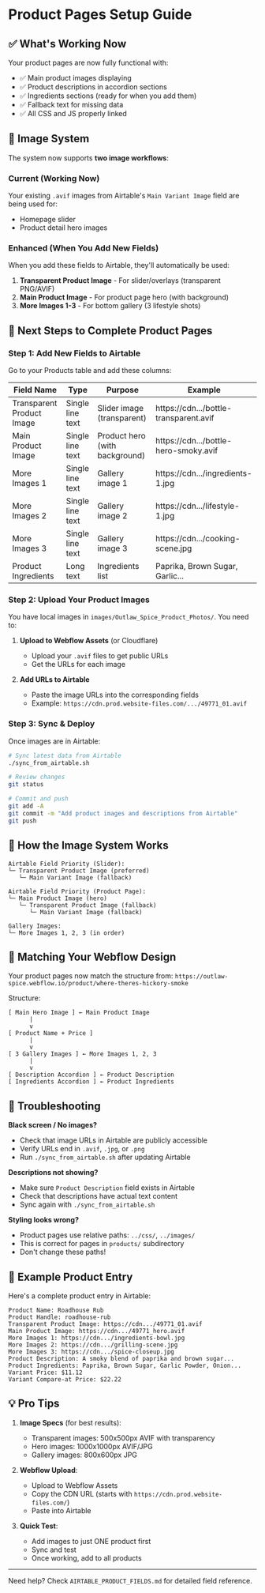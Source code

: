 # Product Pages Setup Guide

## ✅ What's Working Now

Your product pages are now fully functional with:
- ✅ Main product images displaying
- ✅ Product descriptions in accordion sections
- ✅ Ingredients sections (ready for when you add them)
- ✅ Fallback text for missing data
- ✅ All CSS and JS properly linked

## 📸 Image System

The system now supports **two image workflows**:

### Current (Working Now)
Your existing `.avif` images from Airtable's `Main Variant Image` field are being used for:
- Homepage slider
- Product detail hero images

### Enhanced (When You Add New Fields)
When you add these fields to Airtable, they'll automatically be used:

1. **Transparent Product Image** - For slider/overlays (transparent PNG/AVIF)
2. **Main Product Image** - For product page hero (with background)
3. **More Images 1-3** - For bottom gallery (3 lifestyle shots)

## 🚀 Next Steps to Complete Product Pages

### Step 1: Add New Fields to Airtable

Go to your Products table and add these columns:

| Field Name | Type | Purpose | Example |
|------------|------|---------|---------|
| Transparent Product Image | Single line text | Slider image (transparent) | https://cdn.../bottle-transparent.avif |
| Main Product Image | Single line text | Product hero (with background) | https://cdn.../bottle-hero-smoky.avif |
| More Images 1 | Single line text | Gallery image 1 | https://cdn.../ingredients-1.jpg |
| More Images 2 | Single line text | Gallery image 2 | https://cdn.../lifestyle-1.jpg |
| More Images 3 | Single line text | Gallery image 3 | https://cdn.../cooking-scene.jpg |
| Product Ingredients | Long text | Ingredients list | Paprika, Brown Sugar, Garlic... |

### Step 2: Upload Your Product Images

You have local images in `images/Outlaw_Spice_Product_Photos/`. You need to:

1. **Upload to Webflow Assets** (or Cloudflare)
   - Upload your `.avif` files to get public URLs
   - Get the URLs for each image

2. **Add URLs to Airtable**
   - Paste the image URLs into the corresponding fields
   - Example: `https://cdn.prod.website-files.com/.../49771_01.avif`

### Step 3: Sync & Deploy

Once images are in Airtable:

```bash
# Sync latest data from Airtable
./sync_from_airtable.sh

# Review changes
git status

# Commit and push
git add -A
git commit -m "Add product images and descriptions from Airtable"
git push
```

## 📖 How the Image System Works

```
Airtable Field Priority (Slider):
└─ Transparent Product Image (preferred)
   └─ Main Variant Image (fallback)

Airtable Field Priority (Product Page):
└─ Main Product Image (hero)
   └─ Transparent Product Image (fallback)
      └─ Main Variant Image (fallback)

Gallery Images:
└─ More Images 1, 2, 3 (in order)
```

## 🎨 Matching Your Webflow Design

Your product pages now match the structure from:
`https://outlaw-spice.webflow.io/product/where-theres-hickory-smoke`

Structure:
```
[ Main Hero Image ] ← Main Product Image
      |
      v
[ Product Name + Price ]
      |
      v
[ 3 Gallery Images ] ← More Images 1, 2, 3
      |
      v
[ Description Accordion ] ← Product Description
[ Ingredients Accordion ] ← Product Ingredients
```

## 🐛 Troubleshooting

**Black screen / No images?**
- Check that image URLs in Airtable are publicly accessible
- Verify URLs end in `.avif`, `.jpg`, or `.png`
- Run `./sync_from_airtable.sh` after updating Airtable

**Descriptions not showing?**
- Make sure `Product Description` field exists in Airtable
- Check that descriptions have actual text content
- Sync again with `./sync_from_airtable.sh`

**Styling looks wrong?**
- Product pages use relative paths: `../css/`, `../images/`
- This is correct for pages in `products/` subdirectory
- Don't change these paths!

## 📝 Example Product Entry

Here's a complete product entry in Airtable:

```
Product Name: Roadhouse Rub
Product Handle: roadhouse-rub
Transparent Product Image: https://cdn.../49771_01.avif
Main Product Image: https://cdn.../49771_hero.avif
More Images 1: https://cdn.../ingredients-bowl.jpg
More Images 2: https://cdn.../grilling-scene.jpg
More Images 3: https://cdn.../spice-closeup.jpg
Product Description: A smoky blend of paprika and brown sugar...
Product Ingredients: Paprika, Brown Sugar, Garlic Powder, Onion...
Variant Price: $11.12
Variant Compare-at Price: $22.22
```

## 💡 Pro Tips

1. **Image Specs** (for best results):
   - Transparent images: 500x500px AVIF with transparency
   - Hero images: 1000x1000px AVIF/JPG
   - Gallery images: 800x600px JPG

2. **Webflow Upload**:
   - Upload to Webflow Assets
   - Copy the CDN URL (starts with `https://cdn.prod.website-files.com/`)
   - Paste into Airtable

3. **Quick Test**:
   - Add images to just ONE product first
   - Sync and test
   - Once working, add to all products

---

Need help? Check `AIRTABLE_PRODUCT_FIELDS.md` for detailed field reference.


